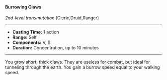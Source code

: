 #### Burrowing Claws
*2nd-level transmutation* (Cleric,Druid,Ranger)
___
- **Casting Time:** 1 action
- **Range:** Self
- **Components:** V, S
- **Duration:** Concentration, up to 10 minutes
---
You grow short, thick claws. They are useless for
combat, but ideal for tunneling through the earth.
You gain a burrow speed equal to your walking
speed.
